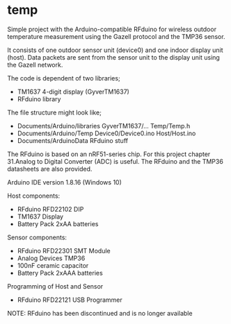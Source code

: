 # temp
Simple project with the Arduino-compatible RFduino for wireless outdoor temperature measurement using the Gazell protocol and the TMP36 sensor.

It consists of one outdoor sensor unit (device0) and one indoor display unit (host). Data packets are sent from the sensor unit to the display unit using the Gazell network.

The code is dependent of two libraries;
- TM1637 4-digit display (GyverTM1637)
- RFduino library

The file structure might look like;
- Documents/Arduino/libraries
    GyverTM1637/...
    Temp/Temp.h
- Documents/Arduino/Temp
    Device0/Device0.ino
    Host/Host.ino
- Documents/ArduinoData
    RFduino stuff

The RFduino is based on an nRF51-series chip.
For this project chapter 31.Analog to Digital Converter (ADC) is useful.
The RFduino and the TMP36 datasheets are also provided.

Arduino IDE version 1.8.16 (Windows 10)

Host components:
- RFduino RFD22102 DIP
- TM1637 Display
- Battery Pack 2xAA batteries

Sensor components:
- RFduino RFD22301 SMT Module
- Analog Devices TMP36
- 100nF ceramic capacitor
- Battery Pack 2xAAA batteries

Programming of Host and Sensor
- RFduino RFD22121 USB Programmer

NOTE: RFduino has been discontinued and is no longer available 
